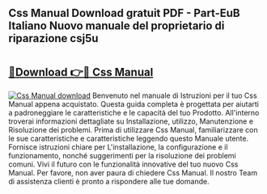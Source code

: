 ## Css Manual Download gratuit PDF - Part-EuB Italiano Nuovo manuale del proprietario di riparazione csj5u

# <h2><a href="http://dfafe5.blite.top/?on=Css+Manual">🔗Download 👉🔴 Css Manual</a></h2>

[![Css Manual download](https://i.imgur.com/lujVjoI.png)](http://dfafe5.blite.top/?on=Css+Manual)
Benvenuto nel manuale di Istruzioni per il tuo Css Manual appena acquistato. Questa guida completa è progettata per aiutarti a padroneggiare le caratteristiche e le capacità del tuo Prodotto. All'interno troverai informazioni dettagliate su Installazione, utilizzo, Manutenzione e Risoluzione dei problemi. Prima di utilizzare Css Manual, familiarizzare con le sue caratteristiche e caratteristiche leggendo questo Manuale utente. Fornisce istruzioni chiare per L'installazione, la configurazione e il funzionamento, nonché suggerimenti per la risoluzione dei problemi comuni. Vivi il futuro con le funzionalità innovative del tuo nuovo Css Manual. Per favore, non aver paura di chiedere Css Manual. Il nostro Team di assistenza clienti è pronto a rispondere alle tue domande.

